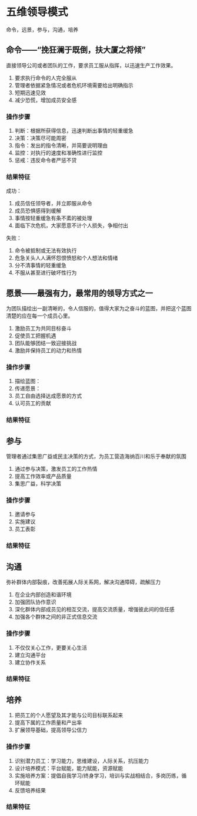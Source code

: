 # 五维领导模式
命令，远景，参与，沟通，培养
## 命令——“挽狂澜于既倒，扶大厦之将倾”
直接领导公司或者团队的工作，要求员工服从指挥，以迅速生产工作效果。
1. 要求执行命令的人完全服从
2. 管理者依据紧急情况或者危机环境需要给出明确指示
3. 短期迅速见效
4. 减少恐慌，增加成员安全感

### 操作步骤
1. 判断：根据所获得信息，迅速判断出事情的轻重缓急
2. 决策：决策尽可能周密
3. 指令：发出的指令清晰，并简要说明理由
4. 监控：对执行的速度和准确性进行监控
5. 惩戒：违反命令者严惩不贷

### 结果特征
成功：
1. 成员信任领导者，并立即服从命令
2. 成员恐惧感得到缓解
3. 事情按轻重缓急有条不紊的被处理
4. 面临下次危机，大家愿意不计个人损失，争相付出

失败：
1. 命令被抵制或无法有效执行
2. 危急关头人人满怀怨恨愤怒和个人想法和情绪
3. 分不清事情的轻重缓急
4. 不服从甚至进行破坏性行为


## 愿景——最强有力，最常用的领导方式之一
为团队描绘出一副清晰的，令人信服的，值得大家为之奋斗的蓝图，并把这个蓝图清楚的应在每一个成员心里。
1. 激励员工为共同目标奋斗
2. 促使员工把握机遇
3. 团队能够团结一致迎接挑战
4. 激励并保持员工的动力和热情

### 操作步骤
1. 描绘蓝图：
2. 传递愿景：
3. 员工自由选择达成愿景的方式
4. 认可员工的贡献

### 结果特征


## 参与
管理者通过集思广益或民主决策的方式，为员工营造海纳百川和乐于奉献的氛围
1. 通过参与决策，激发员工的工作热情
2. 提高工作效率或产品质量
3. 集思广益，科学决策

### 操作步骤
1. 邀请参与
2. 实施建议
3. 员工表彰

### 结果特征

## 沟通
弥补群体内部裂痕，改善拓展人际关系网，解决沟通障碍，疏解压力
1. 在企业内部创造和谐环境
2. 加强团队协作意识
3. 深化群体内部成员见的相互交流，提高交流质量，增强彼此间的信任感
4. 加强各个群体之间的非正式信息交流

### 操作步骤
1. 不仅仅关心工作，更要关心生活
2. 建立沟通平台
3. 建立协作关系

### 结果特征


## 培养
1. 把员工的个人愿望及其才能与公司目标联系起来
2. 提高下属的工作质量和产出率
3. 扩展领导基础，提高领导公信力

### 操作步骤
1. 识别潜力员工：学习能力，思维建设，人际关系，抗压能力
2. 设计培养模式：平台赋能，能力赋能，资源赋能
3. 实施培养方案：提倡自我学习/终身学习，培训与实战相结合，多岗历练，循环赋能
4. 反馈培养结果

### 结果特征
